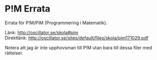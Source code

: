 # P!M Errata
Errata för P!M/PiM (Programmering i Matematik).

Länk: http://oscillator.se/skola#pim  
Direktlänk: http://oscillator.se/sites/default/files/skola/pim171029.pdf

Notera att jag är inte upphovsman till P!M utan bara till dessa filer med rättelser.
